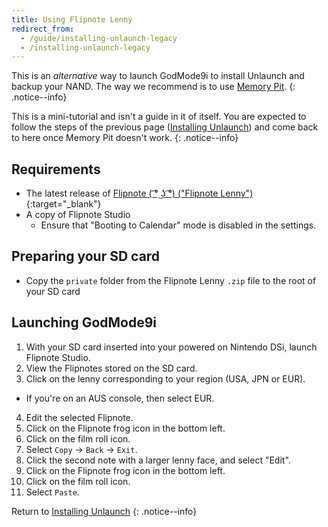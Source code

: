 ```yaml
---
title: Using Flipnote Lenny
redirect_from:
  - /guide/installing-unlaunch-legacy
  - /installing-unlaunch-legacy
---
```


This is an *alternative* way to launch GodMode9i to install Unlaunch and backup your NAND. The way we recommend is to use [Memory Pit](installing-unlaunch).
{: .notice--info}

This is a mini-tutorial and isn't a guide in it of itself. You are expected to follow the steps of the previous page ([Installing Unlaunch](installing-unlaunch#creating-a-nand-backup)) and come back to here once Memory Pit doesn't work.
{: .notice--info}

## Requirements
- The latest release of [Flipnote ( ͡° ͜ʖ ͡°) ("Flipnote Lenny")](https://davejmurphy.com/͡-͜ʖ-͡/){:target="_blank"}
- A copy of Flipnote Studio
  - Ensure that "Booting to Calendar" mode is disabled in the settings.

## Preparing your SD card
- Copy the `private` folder from the Flipnote Lenny `.zip` file to the root of your SD card

## Launching GodMode9i
1. With your SD card inserted into your powered on Nintendo DSi, launch Flipnote Studio.
2. View the Flipnotes stored on the SD card.
3. Click on the lenny corresponding to your region (USA, JPN or EUR).
  - If you're on an AUS console, then select EUR.
4. Edit the selected Flipnote.
5. Click on the Flipnote frog icon in the bottom left.
6. Click on the film roll icon.
7. Select `Copy` -> `Back` -> `Exit`.
8. Click the second note with a larger lenny face, and select "Edit".
9. Click on the Flipnote frog icon in the bottom left.
10. Click on the film roll icon.
11. Select `Paste`.

Return to [Installing Unlaunch](installing-unlaunch#creating-a-nand-backup)
{: .notice--info}
